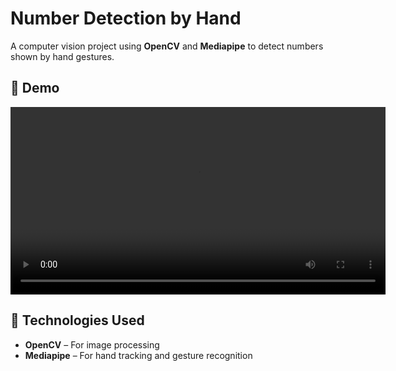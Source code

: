 # Number Detection by Hand  
A computer vision project using **OpenCV** and **Mediapipe** to detect numbers shown by hand gestures.  

## 🎥 Demo  
<video width="600" controls>
  <source src="working.mp4" type="video/mp4">
</video>

## 🚀 Technologies Used  
- **OpenCV** – For image processing  
- **Mediapipe** – For hand tracking and gesture recognition   
